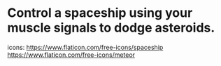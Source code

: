 # Control a spaceship using your muscle signals to dodge asteroids.
icons: https://www.flaticon.com/free-icons/spaceship https://www.flaticon.com/free-icons/meteor
